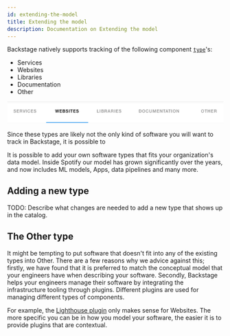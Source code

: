 ```yaml
---
id: extending-the-model
title: Extending the model
description: Documentation on Extending the model
---
```


Backstage natively supports tracking of the following component
[`type`](descriptor-format.md)'s:

- Services
- Websites
- Libraries
- Documentation
- Other

![](../../assets/software-catalog/bsc-extend.png)

Since these types are likely not the only kind of software you will want to
track in Backstage, it is possible to

It is possible to add your own software types that fits your organization's data
model. Inside Spotify our model has grown significantly over the years, and now
includes ML models, Apps, data pipelines and many more.

## Adding a new type

TODO: Describe what changes are needed to add a new type that shows up in the
catalog.

## The Other type

It might be tempting to put software that doesn't fit into any of the existing
types into Other. There are a few reasons why we advice against this; firstly,
we have found that it is preferred to match the conceptual model that your
engineers have when describing your software. Secondly, Backstage helps your
engineers manage their software by integrating the infrastructure tooling
through plugins. Different plugins are used for managing different types of
components.

For example, the
[Lighthouse plugin](https://github.com/spotify/backstage/tree/master/plugins/lighthouse)
only makes sense for Websites. The more specific you can be in how you model
your software, the easier it is to provide plugins that are contextual.
